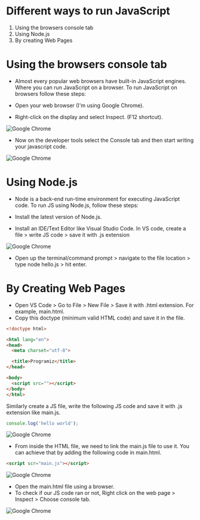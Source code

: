 # Different ways to run JavaScript

1. Using the browsers console tab
2. Using Node.js
3. By creating Web Pages


# Using the browsers console tab
* Almost every popular web browsers have built-in JavaScript engines. Where you can run JavaScript on a browser. To run JavaScript on browsers follow these steps:

* Open your web browser (I'm using Google Chrome).

* Right-click on the display and select Inspect. (F12 shortcut).

![Google Chrome](/JavaScript_Note/images/inspect-browser.png)

* Now on the developer tools select the Console tab and then start writing your javascript code.


![Google Chrome](/JavaScript_Note/images/js_code_on_chrome_console.png)


# Using Node.js

* Node is a back-end run-time environment for executing JavaScript code. To run JS using Node.js, follow these steps:

* Install the latest version of Node.js.
* Install an IDE/Text Editor like Visual Studio Code. In VS code, create a file > write JS code > save it with .js extension

![Google Chrome](/JavaScript_Note/images/hello-node-ide.png)

* Open up the terminal/command prompt > navigate to the file location > type node hello.js > hit enter.

# By Creating Web Pages

* Open VS Code > Go to File > New File > Save it with .html extension. For example, main.html.
* Copy this doctype (minimum valid HTML code) and save it in the file.

```html
<!doctype html>

<html lang="en">
<head>
  <meta charset="utf-8">

  <title>Programiz</title>
</head>

<body>
  <script src=""></script>
</body>
</html>
```

Similarly create a JS file, write the following JS code and save it with .js extension like main.js.
```js
console.log('hello world');
```
![Google Chrome](/JavaScript_Note/images/main-js.png)

* From inside the HTML file, we need to link the main.js file to use it. You can achieve that by adding the following code in main.html.

```html
<script scr="main.js"></script>
```
![Google Chrome](/JavaScript_Note/images/main-html.png)

* Open the main.html file using a browser.
* To check if our JS code ran or not, Right click on the web page > Inspect > Choose console tab.

![Google Chrome](/JavaScript_Note/images/console-tab.png)